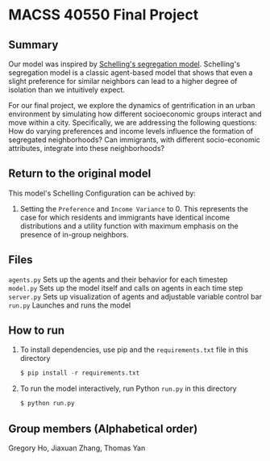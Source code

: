 # MACSS 40550 Final Project

## Summary
Our model was inspired by [Schelling's segregation model](https://github.com/jmclip/MACSS-40550-ABM/tree/main/2_Schelling/mesa_schelling). Schelling's segregation model is a classic agent-based model that shows that even a slight preference for similar neighbors can lead to a higher degree of isolation than we intuitively expect. 

For our final project, we explore the dynamics of gentrification in an urban environment by simulating how different socioeconomic groups interact and move within a city. Specifically, we are addressing the following questions: How do varying preferences and income levels influence the formation of segregated neighborhoods? Can immigrants, with different socio-economic attributes, integrate into these neighborhoods?


## Return to the original model
This model's Schelling Configuration can be achived by:
1. Setting the `Preference` and `Income Variance` to 0. This represents the case for which residents and immigrants have identical income distributions and a utility function with maximum emphasis on the presence of in-group neighbors.


## Files
`agents.py` Sets up the agents and their behavior for each timestep\
`model.py` Sets up the model itself and calls on agents in each time step\
`server.py` Sets up visualization of agents and adjustable variable control bar\
`run.py` Launches and runs the model

## How to run
1. To install dependencies, use pip and the `requirements.txt` file in this directory
   ```python
   $ pip install -r requirements.txt
3. To run the model interactively, run Python `run.py` in this directory
   ```python
   $ python run.py

## Group members (Alphabetical order)
Gregory Ho, Jiaxuan Zhang, Thomas Yan

